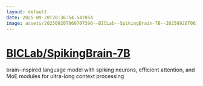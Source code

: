```yaml
---
layout: default
date: 2025-09-20T20:36:54.547054
image: assets/20250920T060707390--BICLab--SpikingBrain-7B--20250920T061806174--cropped.png
---
```


# [BICLab/SpikingBrain-7B](https://github.com/BICLab/SpikingBrain-7B)

brain-inspired language model with spiking neurons, efficient attention, and MoE modules for ultra-long context processing
